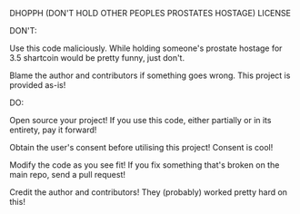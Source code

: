 DHOPPH (DON'T HOLD OTHER PEOPLES PROSTATES HOSTAGE) LICENSE

DON'T:

Use this code maliciously. While holding someone's prostate hostage for 3.5 shartcoin would be pretty funny, just don't.

Blame the author and contributors if something goes wrong. This project is provided as-is!

DO:

Open source your project! If you use this code, either partially or in its entirety, pay it forward!

Obtain the user's consent before utilising this project! Consent is cool!

Modify the code as you see fit! If you fix something that's broken on the main repo, send a pull request!

Credit the author and contributors! They (probably) worked pretty hard on this!